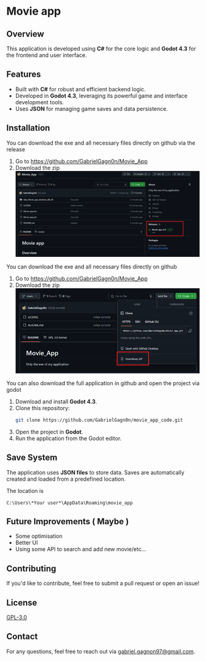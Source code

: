 # Movie app

## Overview

This application is developed using **C#** for the core logic and **Godot 4.3** for the frontend and user interface.&#x20;

## Features

- Built with **C#** for robust and efficient backend logic.
- Developed in **Godot 4.3**, leveraging its powerful game and interface development tools.
- Uses **JSON** for managing game saves and data persistence.



## Installation
You can download the exe and all necessary files directly on github via the release
1. Go to 
   https://github.com/GabrielGagn0n/Movie_App
2. Download the zip
![download instructions](https://github.com/GabrielGagn0n/movie_app_code/blob/2912d6cc5e186bd9998e5b9f286de2752bf3c6c1/ressource/instructions2.png)

You can download the exe and all necessary files directly on github
1. Go to 
   https://github.com/GabrielGagn0n/Movie_App
2. Download the zip
![download instructions](https://github.com/GabrielGagn0n/movie_app_code/blob/6ba57143d3941afa442612f27c7140fa77ce1a87/ressource/instructions.png)

You can also download the full application in github and open the project via godot

1. Download and install **Godot 4.3**.
2. Clone this repository:
   ```sh
   git clone https://github.com/GabrielGagn0n/movie_app_code.git
   ```
3. Open the project in **Godot**.
4. Run the application from the Godot editor.


## Save System

The application uses **JSON files** to store data. Saves are automatically created and loaded from a predefined location.

The location is&#x20;

```
C:\Users\*Your user*\AppData\Roaming\movie_app
```

## Future Improvements ( Maybe )

- Some optimisation
- Better UI
- Using some API to search and add new movie/etc...

## Contributing

If you'd like to contribute, feel free to submit a pull request or open an issue!

## License

[GPL-3.0](LICENSE)

## Contact

For any questions, feel free to reach out via gabriel.gagnon97@gmail.com.

